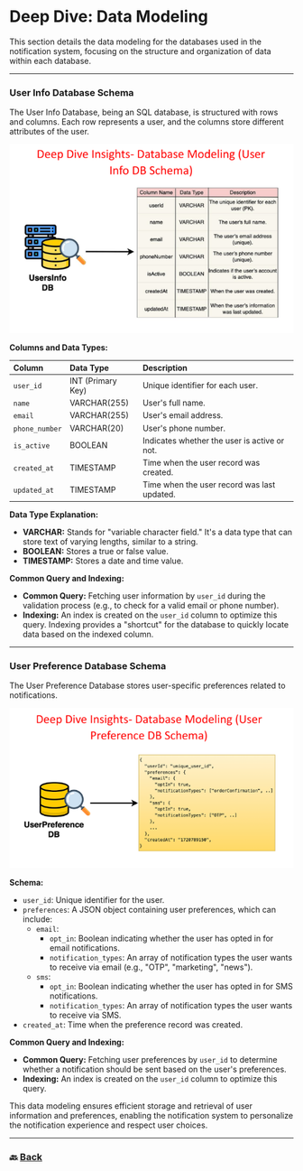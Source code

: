 # **Deep Dive: Data Modeling**

This section details the data modeling for the databases used in the notification system, focusing on the structure and organization of data within each database.

---


### **User Info Database Schema**

The User Info Database, being an SQL database, is structured with rows and columns. Each row represents a user, and the columns store different attributes of the user.

![05.png](img/05.png)

**Columns and Data Types:**

| Column | Data Type | Description |
| :---- | :---- | :---- |
| `user_id` | INT (Primary Key) | Unique identifier for each user. |
| `name` | VARCHAR(255) | User's full name. |
| `email` | VARCHAR(255) | User's email address. |
| `phone_number` | VARCHAR(20) | User's phone number. |
| `is_active` | BOOLEAN | Indicates whether the user is active or not. |
| `created_at` | TIMESTAMP | Time when the user record was created. |
| `updated_at` | TIMESTAMP | Time when the user record was last updated. |

**Data Type Explanation:**

* **VARCHAR:** Stands for "variable character field." It's a data type that can store text of varying lengths, similar to a string.  
* **BOOLEAN:** Stores a true or false value.  
* **TIMESTAMP:** Stores a date and time value.

**Common Query and Indexing:**

* **Common Query:** Fetching user information by `user_id` during the validation process (e.g., to check for a valid email or phone number).  
* **Indexing:** An index is created on the `user_id` column to optimize this query. Indexing provides a "shortcut" for the database to quickly locate data based on the indexed column.

--- 
### **User Preference Database Schema**

The User Preference Database stores user-specific preferences related to notifications.

![06.png](img/06.png)

**Schema:**

* `user_id`: Unique identifier for the user.  
* `preferences`: A JSON object containing user preferences, which can include:  
  * `email`:  
    * `opt_in`: Boolean indicating whether the user has opted in for email notifications.  
    * `notification_types`: An array of notification types the user wants to receive via email (e.g., "OTP", "marketing", "news").  
  * `sms`:  
    * `opt_in`: Boolean indicating whether the user has opted in for SMS notifications.  
    * `notification_types`: An array of notification types the user wants to receive via SMS.  
* `created_at`: Time when the preference record was created.  

**Common Query and Indexing:**

* **Common Query:** Fetching user preferences by `user_id` to determine whether a notification should be sent based on the user's preferences.  
* **Indexing:** An index is created on the `user_id` column to optimize this query.

This data modeling ensures efficient storage and retrieval of user information and preferences, enabling the notification system to personalize the notification experience and respect user choices.

---

### 🔙 [Back](../README.md)